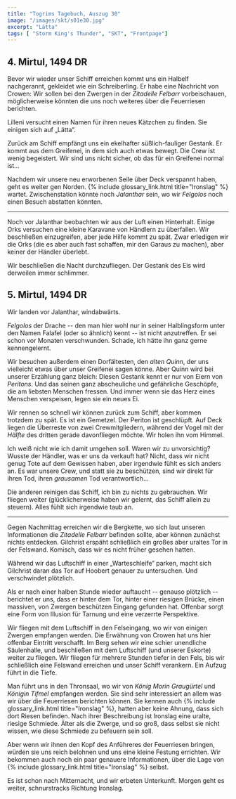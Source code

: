 ```yaml
---
title: "Togrims Tagebuch, Auszug 30"
image: "/images/skt/s01e30.jpg"
excerpt: "Lätta"
tags: [ "Storm King's Thunder", "SKT", "Frontpage"]
---
```


## 4. Mirtul, 1494 DR

Bevor wir wieder unser Schiff erreichen kommt uns ein Halbelf nachgerannt, gekleidet wie ein
Schreiberling. Er habe eine Nachricht von Crowen: Wir sollen bei den Zwergen in der *Zitadelle
Felbarr* vorbeischauen, möglicherweise könnten die uns noch weiteres über die Feuerriesen berichten.

Lilleni versucht einen Namen für ihren neues Kätzchen zu finden. Sie einigen sich auf „Lätta“.

Zurück am Schiff empfängt uns ein ekelhafter süßlich-fauliger Gestank. Er kommt aus dem Greifenei,
in dem sich auch etwas bewegt. Die Crew ist wenig begeistert. Wir sind uns nicht sicher, ob das für
ein Greifenei normal ist...

Nachdem wir unsere neu erworbenen Seile über Deck verspannt haben, geht es weiter gen Norden.
{% include glossary_link.html title="Ironslag" %} wartet. Zwischenstation könnte noch *Jalanthar*
sein, wo wir *Felgolos* noch einen Besuch abstatten könnten.

---

Noch vor Jalanthar beobachten wir aus der Luft einen Hinterhalt. Einige Orks versuchen eine kleine
Karavane von Händlern zu überfallen. Wir beschließen einzugreifen, aber jede Hilfe kommt zu spät.
Zwar erledigen wir die Orks (die es aber auch fast schaffen, mir den Garaus zu machen), aber keiner
der Händler überlebt.

Wir beschließen die Nacht durchzufliegen. Der Gestank des Eis wird derweilen immer schlimmer. 

## 5. Mirtul, 1494 DR

Wir landen vor Jalanthar, windabwärts.

*Felgolos* der Drache -- den man hier wohl nur in seiner Halblingsform unter den Namen Falafel (oder
so ähnlich) kennt -- ist nicht anzutreffen. Er sei schon vor Monaten verschwunden. Schade, ich hätte
ihn ganz gerne kennengelernt.

Wir besuchen außerdem einen Dorfältesten, den *alten Quinn*, der uns vielleicht etwas über unser
Greifenei sagen könne. Aber Quinn wird bei unserer Erzählung ganz bleich: Diesen Gestank kennt er
nur von Eiern von *Peritons*. Und das seinen ganz abscheuliche und gefährliche Geschöpfe, die am
liebsten Menschen fressen. Und immer wenn sie das Herz eines Menschen verspeisen, legen sie ein
neues Ei.

Wir rennen so schnell wir können zurück zum Schiff, aber kommen trotzdem zu spät. Es ist ein
Gemetzel. Der Periton ist geschlüpft. Auf Deck liegen die Überreste von zwei Crewmitgliedern,
während der Vogel mit der _Hälfte_ des dritten gerade davonfliegen möchte. Wir holen ihn vom Himmel.

Ich weiß nicht wie ich damit umgehen soll. Waren wir zu unvorsichtig? Wusste der Händler, was er uns
da verkauft hat? Nicht, dass wir nicht genug Tote auf dem Gewissen haben, aber irgendwie fühlt es
sich anders an. Es war unsere Crew, und statt sie zu beschützen, sind wir direkt für ihren Tod,
ihren _grausamen_ Tod verantwortlich... 

Die anderen reinigen das Schiff, ich bin zu nichts zu gebrauchen. Wir fliegen weiter
(glücklicherweise haben wir gelernt, das Schiff allein zu steuern). Alles fühlt sich irgendwie taub
an.

---

Gegen Nachmittag erreichen wir die Bergkette, wo sich laut unseren Informationen die *Zitadelle
Felbarr* befinden sollte, aber können zunächst nichts entdecken. Gilchrist erspäht schließlich ein
großes aber uraltes Tor in der Felswand. Komisch, dass wir es nicht früher gesehen hatten.

Während wir das Luftschiff in einer „Warteschleife“ parken, macht sich Gilchrist daran das Tor auf
Hoobert genauer zu untersuchen. Und verschwindet plötzlich.

Als er nach einer halben Stunde wieder auftaucht -- genauso plötzlich -- berichtet er uns, dass
er hinter dem Tor, hinter einer riesigen Brücke, einen massiven, von Zwergen beschützen Eingang
gefunden hat. Offenbar sorgt eine Form von Illusion für Tarnung und eine verzerrte Perspektive.

Wir fliegen mit dem Luftschiff in den Felseingang, wo wir von einigen Zwergen empfangen werden.
Die Erwähnung von Crowen hat uns hier offenbar Eintritt verschafft. Im Berg sehen wir eine schier
unendliche Säulenhalle, und beschließen mit dem Luftschiff (und unserer Eskorte) weiter zu fliegen.
Wir fliegen für mehrere Stunden tiefer in den Fels, bis wir schließlich eine Felswand erreichen und
unser Schiff verankern. Ein Aufzug führt in die Tiefe.

Man führt uns in den Thronsaal, wo wir von *König Morin Graugürtel* und *Königin Tifmel* empfangen
werden. Sie sind sehr interessiert an allem was wir über die Feuerriesen berichten können. Sie
kennen auch {% include glossary_link.html title="Ironslag" %}, hatten aber keine Ahnung, dass sich
dort Riesen befinden. Nach ihrer Beschreibung ist Ironslag eine uralte, riesige Schmiede. Älter als
die Zwerge, und so groß, dass selbst sie nicht wissen, wie diese Schmiede zu befeuern sein soll.

Aber wenn wir ihnen den Kopf des Anführeres der Feuerriesen bringen, würden sie uns reich belohnen
und uns eine kleine Festung errichten. Wir bekommen auch noch ein paar genauere Informationen, über
die Lage von {% include glossary_link.html title="Ironslag" %} selbst.

Es ist schon nach Mitternacht, und wir erbeten Unterkunft. Morgen geht es weiter, schnurstracks
Richtung Ironslag.
